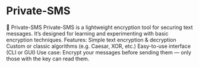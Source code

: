 # Private-SMS
  🔐 Private-SMS Private-SMS is a lightweight encryption tool for securing text messages. It’s designed for learning and experimenting with basic encryption techniques.  Features: Simple text encryption & decryption  Custom or classic algorithms (e.g. Caesar, XOR, etc.)  Easy-to-use interface (CLI or GUI)  Use case: Encrypt your messages before sending them — only those with the key can read them.
